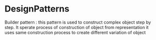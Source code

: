 # DesignPatterns
Builder pattern : this pattern is used to construct complex object step by step.
It sperate process of construction of object from representation
it uses same construction process to create different variation of object


